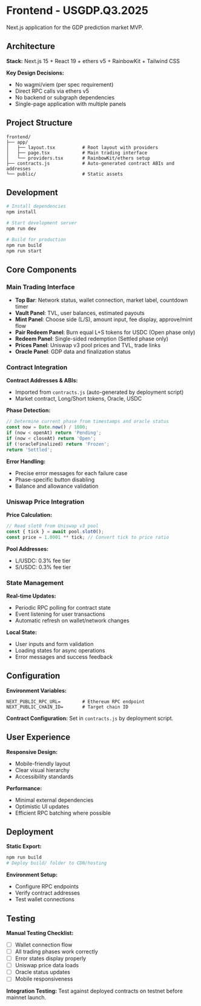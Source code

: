 # Frontend - USGDP.Q3.2025

Next.js application for the GDP prediction market MVP.

## Architecture

**Stack:** Next.js 15 + React 19 + ethers v5 + RainbowKit + Tailwind CSS

**Key Design Decisions:**
- No wagmi/viem (per spec requirement)
- Direct RPC calls via ethers v5
- No backend or subgraph dependencies
- Single-page application with multiple panels

## Project Structure

```
frontend/
├── app/
│   ├── layout.tsx          # Root layout with providers
│   ├── page.tsx            # Main trading interface
│   └── providers.tsx       # RainbowKit/ethers setup
├── contracts.js            # Auto-generated contract ABIs and addresses
└── public/                 # Static assets
```

## Development

```bash
# Install dependencies
npm install

# Start development server
npm run dev

# Build for production  
npm run build
npm run start
```

## Core Components

### Main Trading Interface
- **Top Bar**: Network status, wallet connection, market label, countdown timer
- **Vault Panel**: TVL, user balances, estimated payouts
- **Mint Panel**: Choose side (L/S), amount input, fee display, approve/mint flow
- **Pair Redeem Panel**: Burn equal L+S tokens for USDC (Open phase only)
- **Redeem Panel**: Single-sided redemption (Settled phase only)
- **Prices Panel**: Uniswap v3 pool prices and TVL, trade links
- **Oracle Panel**: GDP data and finalization status

### Contract Integration

**Contract Addresses & ABIs:**
- Imported from `contracts.js` (auto-generated by deployment script)
- Market contract, Long/Short tokens, Oracle, USDC

**Phase Detection:**
```javascript
// Determine current phase from timestamps and oracle status
const now = Date.now() / 1000;
if (now < openAt) return 'Pending';
if (now < closeAt) return 'Open'; 
if (!oracleFinalized) return 'Frozen';
return 'Settled';
```

**Error Handling:**
- Precise error messages for each failure case
- Phase-specific button disabling
- Balance and allowance validation

### Uniswap Price Integration

**Price Calculation:**
```javascript
// Read slot0 from Uniswap v3 pool
const { tick } = await pool.slot0();
const price = 1.0001 ** tick; // Convert tick to price ratio
```

**Pool Addresses:**
- L/USDC: 0.3% fee tier
- S/USDC: 0.3% fee tier

### State Management

**Real-time Updates:**
- Periodic RPC polling for contract state
- Event listening for user transactions
- Automatic refresh on wallet/network changes

**Local State:**
- User inputs and form validation
- Loading states for async operations
- Error messages and success feedback

## Configuration

**Environment Variables:**
```
NEXT_PUBLIC_RPC_URL=        # Ethereum RPC endpoint
NEXT_PUBLIC_CHAIN_ID=       # Target chain ID
```

**Contract Configuration:**
Set in `contracts.js` by deployment script.

## User Experience

**Responsive Design:**
- Mobile-friendly layout
- Clear visual hierarchy
- Accessibility standards

**Performance:**
- Minimal external dependencies
- Optimistic UI updates
- Efficient RPC batching where possible

## Deployment

**Static Export:**
```bash
npm run build
# Deploy build/ folder to CDN/hosting
```

**Environment Setup:**
- Configure RPC endpoints
- Verify contract addresses
- Test wallet connections

## Testing

**Manual Testing Checklist:**
- [ ] Wallet connection flow
- [ ] All trading phases work correctly
- [ ] Error states display properly
- [ ] Uniswap price data loads
- [ ] Oracle status updates
- [ ] Mobile responsiveness

**Integration Testing:**
Test against deployed contracts on testnet before mainnet launch.
